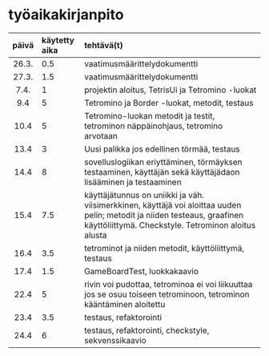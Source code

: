 # työaikakirjanpito
| päivä | käytetty aika | tehtävä(t) |
| :----:|:--------------| :-----|
| 26.3. | 0.5           | vaatimusmäärittelydokumentti |
| 27.3. | 1.5           | vaatimusmäärittelydokumentti |
| 7.4.  | 1             | projektin aloitus, TetrisUi ja Tetromino -luokat | 
| 9.4   | 5             | Tetromino ja  Border -luokat, metodit, testaus | 
| 10.4  | 5             | Tetromino-luokan metodit ja testit, tetrominon näppäinohjaus, tetromino arvotaan |
| 13.4  | 3             | Uusi palikka jos edellinen törmää, testaus |
| 14.4  | 8             | sovelluslogiikan eriyttäminen, törmäyksen testaaminen, käyttäjän sekä käyttäjädaon lisääminen ja testaaminen |
| 15.4  | 7.5           | käyttäjätunnus on uniikki ja väh. viisimerkkinen, käyttäjä voi aloittaa uuden pelin; metodit ja niiden testeaus, graafinen käyttöliittymä. Checkstyle. Tetrominon aloitus alusta |
| 16.4  | 3.5           | tetrominot ja niiden metodit, käyttöliittymä, testaus |
| 17.4  | 1.5           | GameBoardTest, luokkakaavio |
| 22.4  | 5             | rivin voi pudottaa, tetrominoa ei voi liikuuttaa jos se osuu toiseen tetrominoon, tetrominon kääntäminen aloitettu |
| 23.4  | 3.5           | testaus, refaktorointi |
| 24.4  | 6             | testaus, refaktorointi, checkstyle, sekvenssikaavio |
